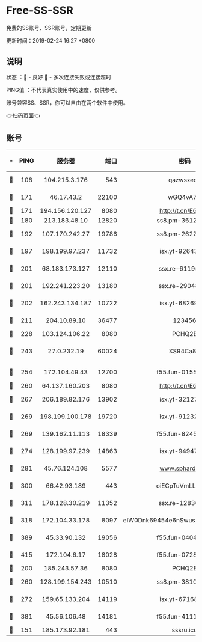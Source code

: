 # Free-SS-SSR

免费的SS账号、SSR账号，定期更新

更新时间：2019-02-24 16:27 +0800

## 说明

状态     ：🙂 - 良好 🙁 - 多次连接失败或连接超时

PING值   ：不代表真实使用中的速度，仅供参考。

账号兼容SS、SSR，你可以自由在两个软件中使用。

👉[扫码页面](https://liesauer.github.io/free-ss-ssr.github.io/)👈

## 账号

|-|PING|服务器|端口|密码|加密方式|区域|
|:----:|:----:|:-----:|-----:|:----:|:----:|:----:|
|🙂|108|104.215.3.176|543|qazwsxedc|aes-256-gcm|JP|
|🙂|171|46.17.43.2|22100|wGQ4vA7D|aes-256-gcm|RU|
|🙂|171|194.156.120.127|8080|http://t.cn/EGJIyrl|rc4-md5|RU|
|🙂|180|213.183.48.10|12820|ss8.pm-36124269|rc4-md5|RU|
|🙂|192|107.170.242.27|19786|ss8.pm-26221677|aes-256-cfb|US|
|🙂|197|198.199.97.237|11732|isx.yt-92643229|aes-256-cfb|US|
|🙂|201|68.183.173.127|12110|ssx.re-61195437|aes-256-cfb|US|
|🙂|201|192.241.223.20|13180|ssx.re-29048876|aes-256-cfb|US|
|🙂|202|162.243.134.187|10722|isx.yt-68269758|aes-256-cfb|US|
|🙂|211|204.10.89.10|36477|123456|aes-256-cfb|US|
|🙂|228|103.124.106.22|8080|PCHQ2E|rc4-md5|US|
|🙂|243|27.0.232.19|60024|XS94Ca8K|xchacha20-ietf-poly1305|HK|
|🙂|254|172.104.49.43|12700|f55.fun-01558008|aes-256-cfb|SG|
|🙂|260|64.137.160.203|8080|http://t.cn/EGJIyrl|rc4-md5|CA|
|🙂|267|206.189.82.176|13902|isx.yt-32127764|aes-256-cfb|SG|
|🙂|269|198.199.100.178|19720|isx.yt-91232845|aes-256-cfb|US|
|🙂|269|139.162.11.113|18339|f55.fun-82455292|aes-256-cfb|SG|
|🙂|274|128.199.97.239|14863|isx.yt-94947792|aes-256-cfb|SG|
|🙂|281|45.76.124.108|5577|www.sphard.com|aes-256-cfb|AU|
|🙂|300|66.42.93.189|443|oiECpTuVmLLxk4Ts|aes-256-cfb|US|
|🙂|311|178.128.30.219|11352|ssx.re-12830848|aes-256-cfb|SG|
|🙂|318|172.104.33.178|8097|eIW0Dnk69454e6nSwuspv9DmS201tQ0D|aes-256-cfb|SG|
|🙂|389|45.33.90.132|19056|f55.fun-04047720|aes-256-cfb|US|
|🙂|415|172.104.6.17|18028|f55.fun-07282375|aes-256-cfb|US|
|🙂|200|185.243.57.36|8080|PCHQ2E|rc4-md5|US|
|🙂|260|128.199.154.243|10510|ss8.pm-38103435|aes-256-cfb|SG|
|🙂|272|159.65.133.204|14119|isx.yt-67168990|aes-256-cfb|SG|
|🙂|381|45.56.106.48|14181|f55.fun-41115808|aes-256-cfb|US|
|🙁|151|185.173.92.181|443|sssru.icu|rc4-md5|RU|
